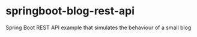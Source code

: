 # springboot-blog-rest-api
Spring Boot REST API example that simulates the behaviour of a small blog

